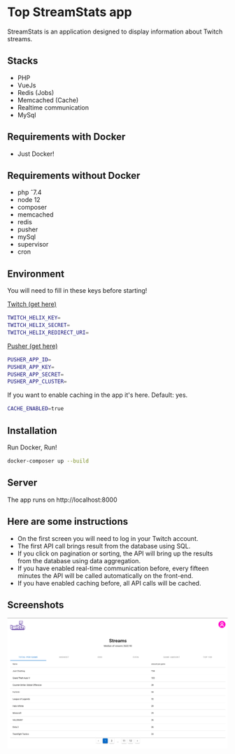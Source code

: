 # Top StreamStats app

StreamStats is an application designed to display information about Twitch streams.

## Stacks
- PHP
- VueJs
- Redis (Jobs)
- Memcached (Cache)
- Realtime communication
- MySql


## Requirements with Docker
- Just Docker!

## Requirements without Docker
- php ˆ7.4
- node 12
- composer
- memcached
- redis
- pusher
- mySql
- supervisor
- cron

## Environment
You will need to fill in these keys before starting!

[Twitch (get here)](https://dev.twitch.tv)
```bash
TWITCH_HELIX_KEY=
TWITCH_HELIX_SECRET=
TWITCH_HELIX_REDIRECT_URI=
```

[Pusher (get here)](https://pusher.com/)
```bash
PUSHER_APP_ID=
PUSHER_APP_KEY=
PUSHER_APP_SECRET=
PUSHER_APP_CLUSTER=
```

If you want to enable caching in the app it's here. Default: yes.
```bash
CACHE_ENABLED=true
```

## Installation

Run Docker, Run!

```bash
docker-composer up --build
```

## Server
The app runs on http://localhost:8000

## Here are some instructions
- On the first screen you will need to log in your Twitch account.
- The first API call brings result from the database using SQL.
- If you click on pagination or sorting, the API will bring up the results from the database using data aggregation.
- If you have enabled real-time communication before, every fifteen minutes the API will be called automatically on the front-end.
- If you have enabled caching before, all API calls will be cached.

## Screenshots
![alt text](/public/images/1.png)
